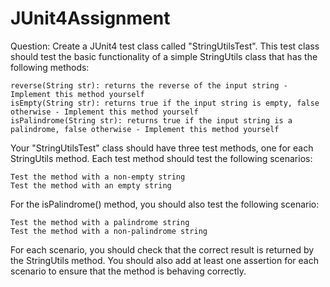 # JUnit4Assignment

Question:
Create a JUnit4 test class called "StringUtilsTest". This test class should test the basic functionality of a simple StringUtils class that has the following methods:

    reverse(String str): returns the reverse of the input string - Implement this method yourself
    isEmpty(String str): returns true if the input string is empty, false otherwise - Implement this method yourself
    isPalindrome(String str): returns true if the input string is a palindrome, false otherwise - Implement this method yourself

Your "StringUtilsTest" class should have three test methods, one for each StringUtils method. Each test method should test the following scenarios:

    Test the method with a non-empty string
    Test the method with an empty string

For the isPalindrome() method, you should also test the following scenario:

    Test the method with a palindrome string
    Test the method with a non-palindrome string

For each scenario, you should check that the correct result is returned by the StringUtils method. You should also add at least one assertion for each scenario to ensure that the method is behaving correctly.
